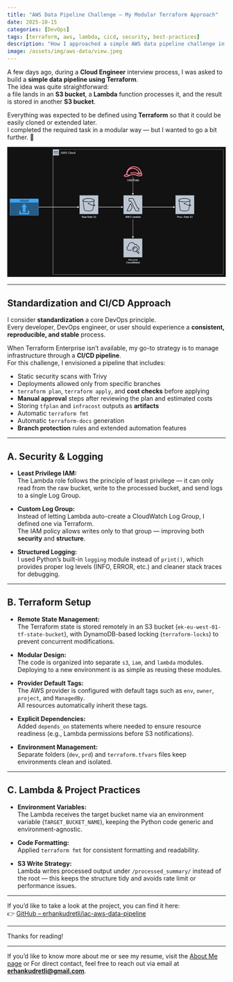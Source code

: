```yaml
---
title: "AWS Data Pipeline Challenge — My Modular Terraform Approach"
date: 2025-10-15
categories: [DevOps]
tags: [terraform, aws, lambda, cicd, security, best-practices]
description: "How I approached a simple AWS data pipeline challenge in a Cloud Engineer interview using Terraform modules, security best practices, and CI/CD automation."
image: /assets/img/aws-data/view.jpeg
---
```


A few days ago, during a **Cloud Engineer** interview process, I was asked to build a **simple data pipeline using Terraform**.  
The idea was quite straightforward:  
a file lands in an **S3 bucket**, a **Lambda** function processes it, and the result is stored in another **S3 bucket**.  

Everything was expected to be defined using **Terraform** so that it could be easily cloned or extended later.  
I completed the required task in a modular way — but I wanted to go a bit further. 🙂  

  ![Here’s the basic diagram of the setup:](assets/img/aws-data/diagram.jpg)


---

## Standardization and CI/CD Approach

I consider **standardization** a core DevOps principle.  
Every developer, DevOps engineer, or user should experience a **consistent, reproducible, and stable** process.  

When Terraform Enterprise isn’t available, my go-to strategy is to manage infrastructure through a **CI/CD pipeline**.  
For this challenge, I envisioned a pipeline that includes:

- Static security scans with Trivy  
- Deployments allowed only from specific branches  
- `terraform plan`, `terraform apply`, and **cost checks** before applying  
- **Manual approval** steps after reviewing the plan and estimated costs  
- Storing `tfplan` and `infracost` outputs as **artifacts**  
- Automatic `terraform fmt`  
- Automatic `terraform-docs` generation  
- **Branch protection** rules and extended automation features  

---

## A. Security & Logging

- **Least Privilege IAM:**  
  The Lambda role follows the principle of least privilege — it can only read from the raw bucket, write to the processed bucket, and send logs to a single Log Group.

- **Custom Log Group:**  
  Instead of letting Lambda auto-create a CloudWatch Log Group, I defined one via Terraform.  
  The IAM policy allows writes only to that group — improving both **security** and **structure**.

- **Structured Logging:**  
  I used Python’s built-in `logging` module instead of `print()`, which provides proper log levels (INFO, ERROR, etc.) and cleaner stack traces for debugging.

---

## B. Terraform Setup

- **Remote State Management:**  
  The Terraform state is stored remotely in an S3 bucket (`ek-eu-west-01-tf-state-bucket`), with DynamoDB-based locking (`terraform-locks`) to prevent concurrent modifications.

- **Modular Design:**  
  The code is organized into separate `s3`, `iam`, and `lambda` modules.  
  Deploying to a new environment is as simple as reusing these modules.

- **Provider Default Tags:**  
  The AWS provider is configured with default tags such as `env`, `owner`, `project`, and `ManagedBy`.  
  All resources automatically inherit these tags.

- **Explicit Dependencies:**  
  Added `depends_on` statements where needed to ensure resource readiness (e.g., Lambda permissions before S3 notifications).

- **Environment Management:**  
  Separate folders (`dev`, `prd`) and `terraform.tfvars` files keep environments clean and isolated.

---

## C. Lambda & Project Practices

- **Environment Variables:**  
  The Lambda receives the target bucket name via an environment variable (`TARGET_BUCKET_NAME`), keeping the Python code generic and environment-agnostic.

- **Code Formatting:**  
  Applied `terraform fmt` for consistent formatting and readability.

- **S3 Write Strategy:**  
  Lambda writes processed output under `/processed_summary/` instead of the root — this keeps the structure tidy and avoids rate limit or performance issues.

---

If you’d like to take a look at the project, you can find it here:  
👉 [GitHub – erhankudretli/iac-aws-data-pipeline](https://github.com/erhankudretli/iac-aws-data-pipeline)

---

Thanks for reading!  

---


If you’d like to know more about me or see my resume, visit the [About Me page](/about-me) or For direct contact, feel free to reach out via email at **erhankudretli@gmail.com**.
